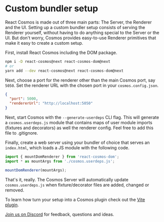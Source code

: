 # Custom bundler setup

React Cosmos is made out of three main parts: The Server, the Renderer and the UI. Setting up a custom bundler setup consists of serving the Renderer yourself, without having to do anything special to the Server or the UI. But don't worry, Cosmos provides easy-to-use Renderer primitives that make it easy to create a custom setup.

First, install React Cosmos including the DOM package.

```bash
npm i -D react-cosmos@next react-cosmos-dom@next
# or
yarn add --dev react-cosmos@next react-cosmos-dom@next
```

Next, choose a port for the renderer other than the main Cosmos port, say `5050`. Set the renderer URL with the chosen port in your `cosmos.config.json`.

```json
{
  "port": 5000,
  "rendererUrl": "http://localhost:5050"
}
```

Next, start Cosmos with the `--generate-userdeps` CLI flag. This will generate a `cosmos.userdeps.js` module that contains maps of user module imports (fixtures and decorators) as well the renderer config. Feel free to add this file to .gitignore.

Finally, create a web server using your bundler of choice that serves an `index.html`, which loads a JS module with the following code.

```js
import { mountDomRenderer } from 'react-cosmos-dom';
import * as mountArgs from './cosmos.userdeps.js';

mountDomRenderer(mountArgs);
```

That's it, really. The Cosmos Server will automatically update `cosmos.userdeps.js` when fixture/decorator files are added, changed or removed.

To learn how turn your setup into a Cosmos plugin check out the [Vite plugin](../packages/react-cosmos-plugin-vite).

[Join us on Discord](https://discord.gg/3X95VgfnW5) for feedback, questions and ideas.
